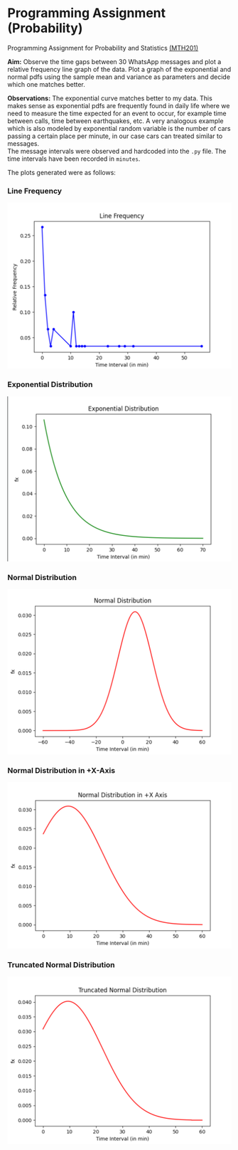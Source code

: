 # Programming Assignment (Probability)

Programming Assignment for Probability and Statistics [(MTH201)](http://techtree.iiitd.edu.in/viewDescription/filename?=MTH201)  

**Aim:** Observe the time gaps between 30 WhatsApp messages and plot a relative frequency line graph of the data. Plot a graph of the exponential and normal pdfs using the sample mean and variance as parameters and decide which one matches better.

**Observations:** The exponential curve matches better to my data. This makes sense as exponential pdfs are frequently found in daily life where we need to measure the time expected for an event to occur, for example time between calls, time between earthquakes, etc.  A very analogous example which is also modeled by exponential random variable is the number of cars passing a certain place per minute, in our case cars can treated similar to messages.  
The message intervals were observed and hardcoded into the `.py` file. The time intervals have been recorded in `minutes`.

The plots generated were as follows:

### Line Frequency

![](https://github.com/JyotirS420/Programming-Assignment-Probability/blob/main/Images/LineFrequency.png)

### Exponential Distribution

![](https://github.com/JyotirS420/Programming-Assignment-Probability/blob/main/Images/Exponential.png)

### Normal Distribution

![](https://github.com/JyotirS420/Programming-Assignment-Probability/blob/main/Images/NormalDistribution.png)


### Normal Distribution in +X-Axis

![](https://github.com/JyotirS420/Programming-Assignment-Probability/blob/main/Images/NormalPDF.png)

### Truncated Normal Distribution

![](https://github.com/JyotirS420/Programming-Assignment-Probability/blob/main/Images/TruncatedNormal.png)

